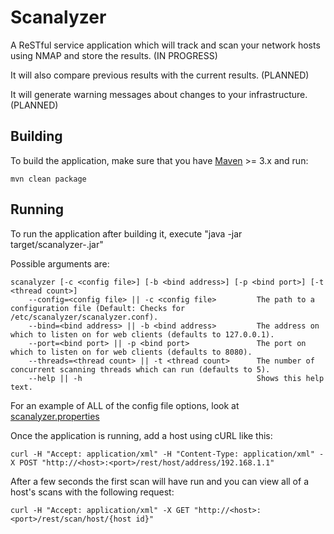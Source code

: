 Scanalyzer
==========

A ReSTful service application which will track and scan your network hosts using NMAP and store the results. (IN PROGRESS)

It will also compare previous results with the current results. (PLANNED)

It will generate warning messages about changes to your infrastructure. (PLANNED)

## Building

To build the application, make sure that you have [Maven](http://maven.apache.org/) >= 3.x and run:

```
mvn clean package
```

## Running

To run the application after building it, execute "java -jar target/scanalyzer-<version>.jar"

Possible arguments are:

```
scanalyzer [-c <config file>] [-b <bind address>] [-p <bind port>] [-t <thread count>]
	--config=<config file> || -c <config file>         The path to a configuration file (Default: Checks for /etc/scanalyzer/scanalyzer.conf).
	--bind=<bind address> || -b <bind address>         The address on which to listen on for web clients (defaults to 127.0.0.1).
	--port=<bind port> || -p <bind port>               The port on which to listen on for web clients (defaults to 8080).
	--threads=<thread count> || -t <thread count>      The number of concurrent scanning threads which can run (defaults to 5).
	--help || -h                                       Shows this help text.
```

For an example of ALL of the config file options, look at [scanalyzer.properties](src/main/resources/scanalyzer.properties)


Once the application is running, add a host using cURL like this:

```
curl -H "Accept: application/xml" -H "Content-Type: application/xml" -X POST "http://<host>:<port>/rest/host/address/192.168.1.1"
```

After a few seconds the first scan will have run and you can view all of a host's scans with the following request:

```
curl -H "Accept: application/xml" -X GET "http://<host>:<port>/rest/scan/host/{host id}"
```
